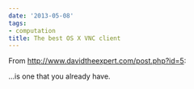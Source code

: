 ```yaml
---
date: '2013-05-08'
tags:
- computation
title: The best OS X VNC client
---
```


From http://www.davidtheexpert.com/post.php?id=5:

...is one that you already have.
